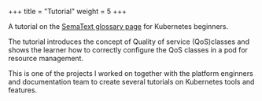 +++
title = "Tutorial"
weight = 5
+++



A tutorial on the [SemaText glossary page](https://sematext.com/glossary/kubernetes-quality-of-service-classes/) for Kubernetes beginners. 

The tutorial introduces the concept of Quality of service (QoS)classes and shows the learner how to correctly configure the QoS classes in a pod for resource management. 

This is one of the projects I worked on together with the platform enginners and documentation team to create several tutorials on Kubernetes tools and features.
